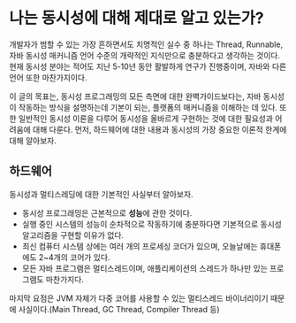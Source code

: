 <!-- Date: 2025-02-27 -->
<!-- Update Date: 2025-02-27 -->
<!-- File ID: d9508883-6c1c-4a10-b7ad-6e0059a2e4bd -->
<!-- Author: Seoyeon Jang -->

# 나는 동시성에 대해 제대로 알고 있는가?

개발자가 범할 수 있는 가장 흔하면서도 치명적인 실수 중 하나는 Thread, Runnable, 자바 동시성 매커니즘 언어 수준의 개략적인 지식만으로 충분하다고 생각하는 것이다. 현재 동시성 분야는 적어도 지난
5-10년 동안 활발하게 연구가 진행중이며, 자바와 다른 언어 또한 마찬가지이다.

이 글의 목표는, 동시성 프로그래밍의 모든 측면에 대한 완벽가이드보다는, 자바 동시성이 작동하는 방식을 설명하는데 기본이 되는, 플랫폼의 매커니즘을 이해하는 데 있다. 또한 일반적인 동시성 이론을 다루어 동시성을
올바르게 구현하는 것에 대한 필요성과 어려움에 대해 다룬다. 먼저, 하드웨어에 대한 내용과 동시성의 가장 중요한 이론적 한계에 대해 알아보자.

## 하드웨어

동시성과 멀티스레딩에 대한 기본적인 사실부터 알아보자.

- 동시성 프로그래밍은 근본적으로 **성능**에 관한 것이다.
- 실행 중인 시스템의 성능이 순차적으로 작동하기에 충분하다면 기본적으로 동시성 알고리즘을 구현할 이유가 없다.
- 최신 컴퓨터 시스템 상에는 여러 개의 프로세싱 코더가 있으며, 오늘날에는 휴대폰에도 2~4개의 코어가 있다.
- 모든 자바 프로그램은 멀티스레드이며, 애플리케이션의 스레드가 하나만 있는 프로그램도 마찬가지다.

마지막 요점은 JVM 자체가 다중 코어를 사용할 수 있는 멀티스레드 바이너리이기 때문에 사실이다.(Main Thread, GC Thread, Compiler Thread 등)

